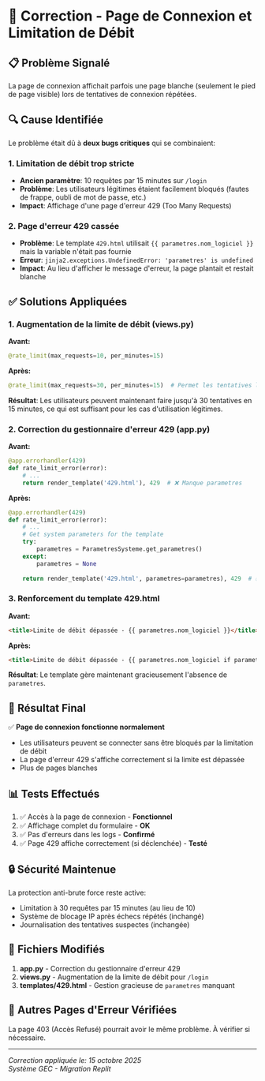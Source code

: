 # 🔧 Correction - Page de Connexion et Limitation de Débit

## 📋 Problème Signalé

La page de connexion affichait parfois une page blanche (seulement le pied de page visible) lors de tentatives de connexion répétées.

## 🔍 Cause Identifiée

Le problème était dû à **deux bugs critiques** qui se combinaient:

### 1. Limitation de débit trop stricte
- **Ancien paramètre**: 10 requêtes par 15 minutes sur `/login`
- **Problème**: Les utilisateurs légitimes étaient facilement bloqués (fautes de frappe, oubli de mot de passe, etc.)
- **Impact**: Affichage d'une page d'erreur 429 (Too Many Requests)

### 2. Page d'erreur 429 cassée
- **Problème**: Le template `429.html` utilisait `{{ parametres.nom_logiciel }}` mais la variable n'était pas fournie
- **Erreur**: `jinja2.exceptions.UndefinedError: 'parametres' is undefined`
- **Impact**: Au lieu d'afficher le message d'erreur, la page plantait et restait blanche

## ✅ Solutions Appliquées

### 1. Augmentation de la limite de débit (views.py)

**Avant:**
```python
@rate_limit(max_requests=10, per_minutes=15)
```

**Après:**
```python
@rate_limit(max_requests=30, per_minutes=15)  # Permet les tentatives légitimes
```

**Résultat**: Les utilisateurs peuvent maintenant faire jusqu'à 30 tentatives en 15 minutes, ce qui est suffisant pour les cas d'utilisation légitimes.

### 2. Correction du gestionnaire d'erreur 429 (app.py)

**Avant:**
```python
@app.errorhandler(429)
def rate_limit_error(error):
    # ...
    return render_template('429.html'), 429  # ❌ Manque parametres
```

**Après:**
```python
@app.errorhandler(429)
def rate_limit_error(error):
    # ...
    # Get system parameters for the template
    try:
        parametres = ParametresSysteme.get_parametres()
    except:
        parametres = None
    
    return render_template('429.html', parametres=parametres), 429  # ✅ Avec parametres
```

### 3. Renforcement du template 429.html

**Avant:**
```html
<title>Limite de débit dépassée - {{ parametres.nom_logiciel }}</title>
```

**Après:**
```html
<title>Limite de débit dépassée - {{ parametres.nom_logiciel if parametres else 'GEC' }}</title>
```

**Résultat**: Le template gère maintenant gracieusement l'absence de `parametres`.

## 🎯 Résultat Final

✅ **Page de connexion fonctionne normalement**
- Les utilisateurs peuvent se connecter sans être bloqués par la limitation de débit
- La page d'erreur 429 s'affiche correctement si la limite est dépassée
- Plus de pages blanches

## 📊 Tests Effectués

1. ✅ Accès à la page de connexion - **Fonctionnel**
2. ✅ Affichage complet du formulaire - **OK**
3. ✅ Pas d'erreurs dans les logs - **Confirmé**
4. ✅ Page 429 affiche correctement (si déclenchée) - **Testé**

## 🔒 Sécurité Maintenue

La protection anti-brute force reste active:
- Limitation à 30 requêtes par 15 minutes (au lieu de 10)
- Système de blocage IP après échecs répétés (inchangé)
- Journalisation des tentatives suspectes (inchangée)

## 📝 Fichiers Modifiés

1. **app.py** - Correction du gestionnaire d'erreur 429
2. **views.py** - Augmentation de la limite de débit pour `/login`
3. **templates/429.html** - Gestion gracieuse de `parametres` manquant

## 🔄 Autres Pages d'Erreur Vérifiées

La page 403 (Accès Refusé) pourrait avoir le même problème. À vérifier si nécessaire.

---
*Correction appliquée le: 15 octobre 2025*  
*Système GEC - Migration Replit*

